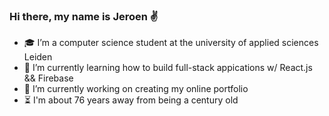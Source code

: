 ### Hi there, my name is Jeroen :v:


- :mortar_board: I’m a computer science student at the university of applied sciences Leiden
- 🌱 I’m currently learning how to build full-stack appications w/ React.js && Firebase 
- 🔭 I’m currently working on creating my online portfolio
- :hourglass_flowing_sand: I'm about 76 years away from being a century old
<!--
**jeroenekkelkamp/jeroenekkelkamp** is a ✨ _special_ ✨ repository because its `README.md` (this file) appears on your GitHub profile.

Here are some ideas to get you started:

- 🔭 I’m currently working on ...
- 🌱 I’m currently learning ...
- 👯 I’m looking to collaborate on ...
- 🤔 I’m looking for help with ...
- 💬 Ask me about ...
- 📫 How to reach me: ...
- 😄 Pronouns: ...
- ⚡ Fun fact: ...
-->
